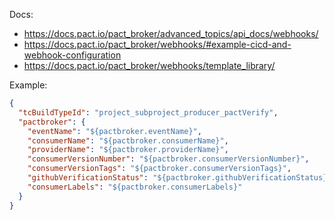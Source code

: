 Docs:

- https://docs.pact.io/pact_broker/advanced_topics/api_docs/webhooks/
- https://docs.pact.io/pact_broker/webhooks/#example-cicd-and-webhook-configuration
- https://docs.pact.io/pact_broker/webhooks/template_library/

Example:

````json
{
  "tcBuildTypeId": "project_subproject_producer_pactVerify",
  "pactbroker": {
    "eventName": "${pactbroker.eventName}",
    "consumerName": "${pactbroker.consumerName}",
    "providerName": "${pactbroker.providerName}",
    "consumerVersionNumber": "${pactbroker.consumerVersionNumber}",
    "consumerVersionTags": "${pactbroker.consumerVersionTags}",
    "githubVerificationStatus": "${pactbroker.githubVerificationStatus}",
    "consumerLabels": "${pactbroker.consumerLabels}"
  }
}
````
